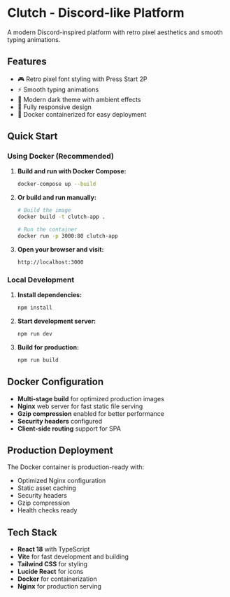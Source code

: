 # Clutch - Discord-like Platform

A modern Discord-inspired platform with retro pixel aesthetics and smooth typing animations.

## Features

- 🎮 Retro pixel font styling with Press Start 2P
- ⚡ Smooth typing animations
- 🎨 Modern dark theme with ambient effects
- 📱 Fully responsive design
- 🐳 Docker containerized for easy deployment

## Quick Start

### Using Docker (Recommended)

1. **Build and run with Docker Compose:**
   ```bash
   docker-compose up --build
   ```

2. **Or build and run manually:**
   ```bash
   # Build the image
   docker build -t clutch-app .
   
   # Run the container
   docker run -p 3000:80 clutch-app
   ```

3. **Open your browser and visit:**
   ```
   http://localhost:3000
   ```

### Local Development

1. **Install dependencies:**
   ```bash
   npm install
   ```

2. **Start development server:**
   ```bash
   npm run dev
   ```

3. **Build for production:**
   ```bash
   npm run build
   ```

## Docker Configuration

- **Multi-stage build** for optimized production images
- **Nginx** web server for fast static file serving
- **Gzip compression** enabled for better performance
- **Security headers** configured
- **Client-side routing** support for SPA

## Production Deployment

The Docker container is production-ready with:
- Optimized Nginx configuration
- Static asset caching
- Security headers
- Gzip compression
- Health checks ready

## Tech Stack

- **React 18** with TypeScript
- **Vite** for fast development and building
- **Tailwind CSS** for styling
- **Lucide React** for icons
- **Docker** for containerization
- **Nginx** for production serving